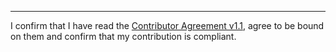 

______________________________________
I confirm that I have read the [Contributor Agreement v1.1](https://github.com/tegonal/gget/blob/v0.17.1/.github/Contributor%20Agreement.txt), agree to be bound on them and confirm that my contribution is compliant.
